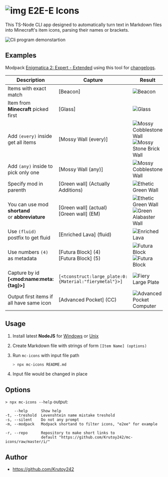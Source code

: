 # ![img](https://git.io/JLhnf) E2E-E Icons

This TS-Node CLI app designed to automatically turn text in Markdown files into Minecraft's item icons, parsing their names or brackets.

![Cli program demonstartion](https://i.imgur.com/WUMQmi3.gif)

## Examples

Modpack [Enigmatica 2: Expert - Extended](https://www.curseforge.com/minecraft/modpacks/enigmatica-2-expert-extended) using this tool for [changelogs](https://github.com/Krutoy242/Enigmatica2Expert-Extended/blob/master/CHANGELOG.md).


| Description                                          | Capture                                                | Result                                                                                               |
|------------------------------------------------------|--------------------------------------------------------|------------------------------------------------------------------------------------------------------|
| Items with exact match                               | [Beacon]                                               | ![](https://is.gd/oiTLv6 "Beacon")                                                                   |
| Item from **Minecraft** picked first                 | [Glass]                                                | ![](https://is.gd/bggvW5 "Glass")                                                                    |
| Add `(every)` inside get all items                   | [Mossy Wall (every)]                                   | ![](https://is.gd/uC6VQ2 "Mossy Cobblestone Wall")![](https://is.gd/wiuAOR "Mossy Stone Brick Wall") |
| Add `(any)` inside to pick only one                  | [Mossy Wall (any)]                                     | ![](https://is.gd/uC6VQ2 "Mossy Cobblestone Wall")                                                   |
| Specify mod in parenth                               | [Green wall] (Actually Additions)                      | ![](https://is.gd/wxi3cX "Ethetic Green Wall")                                                       |
| You can use mod **shortand**<br/>or **abbreviature** | [Green wall] (actual)<br/>[Green wall] (EM)            | ![](https://is.gd/wxi3cX "Ethetic Green Wall")![](https://is.gd/PR2MS1 "Green Alabaster Wall")       |
| Use `(fluid)` postfix to get fluid                   | [Enriched Lava] (fluid)                                | ![](https://is.gd/XPxBoQ "Enriched Lava")                                                            |
| Use numbers `(4)` as metadata                        | [Futura Block] (4)<br/>[Futura Block] (5)              | ![](https://is.gd/eGPYzG "Futura Block")![](https://git.io/JLjsJ 'Futura Block')                     |
| Capture by id **[&lt;mod:name:meta:{tag}>]**         | `[<tconstruct:large_plate:0:{Material:"fierymetal"}>]` | ![](https://is.gd/Zza0WL "Fiery Large Plate")                                                        |
| Output first items if all have same icon             | [Advanced Pocket] (CC)                                 | ![](https://is.gd/m64erK "Advanced Pocket Computer")                                                 |


## Usage

1. Install latest **NodeJS** for [Windows](https://nodejs.org/en/download/current/) or [Unix](https://nodejs.org/en/download/package-manager/)

2. Create Markdown file with strings of form `[Item Name] (options)`

3. Run `mc-icons` with input file path
    ```sh
    > npx mc-icons README.md
    ```
4. Input file would be changed in place

## Options

`> npx mc-icons --help` output:

```
    --help      Show help
-t, --treshold  Levenshtein name mistake treshold
-s, --silent    Do not any prompt
-m, --modpack   Modpack shortand to filter icons, "e2ee" for example

-r, --repo      Repository to make short links to
                default "https://github.com/Krutoy242/mc-icons/raw/master/i/"
```

## Author

* https://github.com/Krutoy242